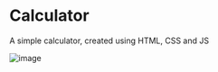 # Calculator
 A simple calculator, created using HTML, CSS and JS

![image](https://user-images.githubusercontent.com/107950680/221773656-b22dffba-f0ea-490a-8a6e-26290c6f5b90.png)

